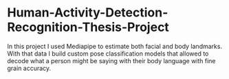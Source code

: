 # Human-Activity-Detection-Recognition-Thesis-Project
In this project I used Mediapipe to estimate both facial and body landmarks. With that data I build custom pose classification models that allowed to decode what a person might be saying with their body language with fine grain accuracy.
